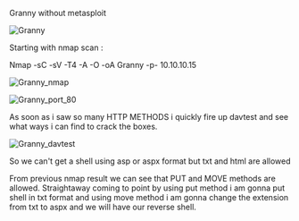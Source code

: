 Granny without metasploit

![Granny](https://user-images.githubusercontent.com/55708909/91565422-cf75f300-e95f-11ea-90cf-8c513413cb59.png)


Starting with nmap scan :

Nmap -sC -sV -T4 -A -O -oA Granny -p- 10.10.10.15

![Granny_nmap](https://user-images.githubusercontent.com/55708909/91565889-84a8ab00-e960-11ea-9390-d0ff4e1d5010.png)

![Granny_port_80](https://user-images.githubusercontent.com/55708909/91566563-8030c200-e961-11ea-9e2d-7d1166fcb58d.png)

As soon as i saw so many HTTP METHODS i quickly fire up davtest and see what ways i can find to crack the boxes.

![Granny_davtest](https://user-images.githubusercontent.com/55708909/91566826-d69e0080-e961-11ea-91a7-5cd5583975d4.png)

So we can't get a shell using asp or aspx format but txt and html are allowed

From previous nmap result we can see that PUT and MOVE methods are allowed. Straightaway coming to point by using put method i am gonna put shell in txt format and using move method i am gonna change the extension from txt to aspx and we will have our reverse shell.







